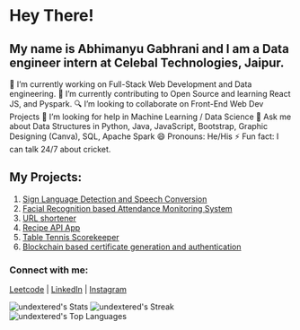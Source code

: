 # Hey There!
## My name is Abhimanyu Gabhrani and I am a Data engineer intern at Celebal Technologies, Jaipur.
🔭 I’m currently working on Full-Stack Web Development and Data engineering.
🌱 I’m currently contributing to Open Source and learning React JS, and Pyspark.
🔍 I’m looking to collaborate on Front-End Web Dev Projects
🤔 I’m looking for help in Machine Learning / Data Science
💬 Ask me about Data Structures in Python, Java, JavaScript, Bootstrap, Graphic Designing (Canva), SQL, Apache Spark
😄 Pronouns: He/His
⚡ Fun fact: I can talk 24/7 about cricket.

## My Projects:

1. <a href = "https://github.com/undextered/Sign-Language-Detection-and-Speech-Conversion" target="_blank">Sign Language Detection and Speech Conversion </a>
2. <a href = "https://github.com/undextered/Attendance-Monitoring-System" target="_blank">Facial Recognition based Attendance Monitoring System</a>
3. <a href = "https://github.com/undextered/URLShortener" target="_blank">URL shortener</a>
4. <a href = "https://github.com/undextered/Recipe-App">Recipe API App</a>
5. <a href = "https://github.com/undextered/Table-Tennis-ScoreKeeper"> Table Tennis Scorekeeper </a>
6. <a href = "https://github.com/undextered/SIH2023"> Blockchain based certificate generation and authentication </a>

### Connect with me:
<a href = "https://leetcode.com/u/undextered/">Leetcode</a> |
<a href = "https://www.linkedin.com/in/abhimanyu-gabhrani/">LinkedIn</a> |
<a href = "https://www.instagram.com/abhimanyu_gabhrani">Instagram</a>

![undextered's Stats](https://github-readme-stats.vercel.app/api?username=undextered&theme=tokyonight&show_icons=true&hide_border=false&count_private=true)
![undextered's Streak](https://github-readme-streak-stats.herokuapp.com/?user=undextered&theme=tokyonight&hide_border=false)
![undextered's Top Languages](https://github-readme-stats.vercel.app/api/top-langs/?username=undextered&theme=tokyonight&show_icons=true&hide_border=false&layout=compact)

